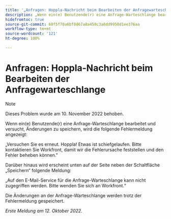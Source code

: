 ```yaml
---
title: '„Anfragen: Hoppla-Nachricht beim Bearbeiten der Anfragewarteschlange“'
description: „Wenn ein(e) Benutzende(r) eine Anfrage-Warteschlange bearbeitet und versucht, Änderungen zu speichern, wird ein Fehler angezeigt.“
hidefromtoc: true
source-git-commit: 60f5f70a6bf8d67a8a450c3a8dd9950d1ee376aa
workflow-type: tm+mt
source-wordcount: '121'
ht-degree: 100%

---
```



# Anfragen: Hoppla-Nachricht beim Bearbeiten der Anfragewarteschlange

>[!NOTE]
>
>Dieses Problem wurde am 10. November 2022 behoben.

Wenn ein(e) Benutzende(r) eine Anfrage-Warteschlange bearbeitet und versucht, Änderungen zu speichern, wird die folgende Fehlermeldung angezeigt:

„Versuchen Sie es erneut. Hoppla! Etwas ist schiefgelaufen. Bitte kontaktieren Sie Workfront, damit wir die Fehlerursache feststellen und den Fehler beheben können.&quot;

Darüber hinaus wird erscheint unten auf der Seite neben der Schaltfläche „Speichern“ folgende Meldung:

„Auf den E-Mail-Service für die Anfrage-Warteschlange kann nicht zugegriffen werden. Bitte wenden Sie sich an Workfront.“

Die Änderungen an der Anfrage-Warteschlange werden trotz der Fehlermeldung gespeichert.

_Erste Meldung am 12. Oktober 2022._

